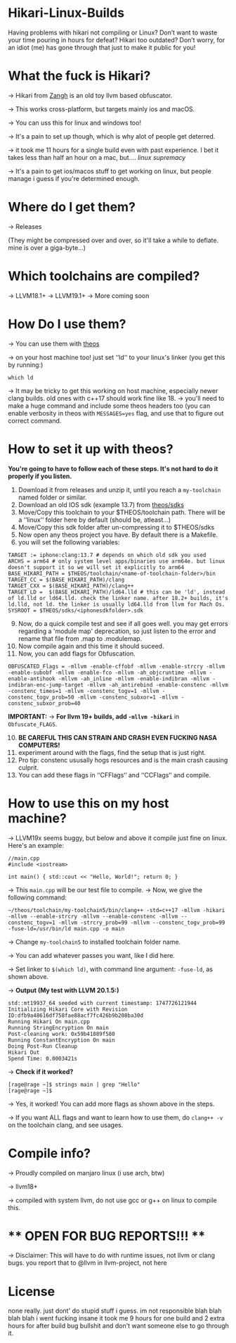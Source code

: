 # **Hikari-Linux-Builds**
Having problems with hikari not compiling or Linux? Don’t want to waste your time pouring in hours for defeat? Hikari too outdated? Don’t worry, for an idiot (me) has gone through that just to make it public for you!

# **What the fuck is Hikari?**
-> Hikari from [Zangh](https://github.com/HikariObfuscator) is an old toy llvm based obfuscator.

-> This works cross-platform, but targets mainly ios and macOS.

-> You can uss this for linux and windows too!

-> It's a pain to set up though, which is why alot of people get deterred.

-> it took me 11 hours for a single build even with past experience. I bet it takes less than half an hour on a mac, but.... *linux supremacy*

-> It's a pain to get ios/macos stuff to get working on linux, but people manage i guess if you're determined enough.

# **Where do I get them?**
-> Releases

(They might be compressed over and over, so it'll take a while to deflate. mine is over a giga-byte...)

# **Which toolchains are compiled?**
-> LLVM18.1+
-> LLVM19.1+
-> More coming soon

# **How Do I use them?**
-> You can use them with [theos](https://theos.dev/docs)

-> on your host machine too! just set ‘‘ld‘‘ to your linux's linker (you get this by running:)

```
which ld
```
-> It may be tricky to get this working on host machine, especially newer clang builds. old ones with c++17 should work fine like 18.
-> you'll need to make a huge command and include some theos headers too (you can enable verbosity in theos with ``MESSAGES=yes`` flag, and use that to figure out correct command.

# **How to set it up with theos?**
 **You're going to have to follow each of these steps. It's not hard to do it properly if you listen.**
 1. Download it from releases and unzip it, until you reach a ``my-toolchain`` named folder or similar.
 3. Download an old IOS sdk (example 13.7) from [theos/sdks](https://github.com/theos/sdks/releases)
 4. Move/Copy this toolchain to your $THEOS/toolchain path. There will be a ‘‘linux‘‘ folder here by default (should be, atleast...)
 5. Move/Copy this sdk folder after un-compressing it to $THEOS/sdks
 6. Now open any theos project you have. By default there is a Makefile.
 7. you will set the following variables:
    
```
TARGET := iphone:clang:13.7 # depends on which old sdk you used
ARCHS = arm64 # only system level apps/binaries use arm64e. but linux doesn't support it so we will set it explicitly to arm64
BASE_HIKARI_PATH = $THEOS/toolchain/<name-of-toolchain-folder>/bin
TARGET_CC = $(BASE_HIKARI_PATH)/clang
TARGET_CXX = $(BASE_HIKARI_PATH)/clang++
TARGET_LD =  $(BASE_HIKARI_PATH)/ld64.lld # this can be 'ld', instead of ld.lld or ld64.lld. check the linker name. after 18.2+ builds, it's ld.lld, not ld. the linker is usually ld64.lld from llvm for Mach Os.
SYSROOT = $THEOS/sdks/<iphonesdkfolder>.sdk
```
9. Now, do a quick compile test and see if all goes well. you may get errors regarding a 'module map' deprecation, so just listen to the error and rename that file from .map to .modulemap.
10. Now compile again and this time it should suceed.
11. Now, you can add flags for Obfuscation.

```
OBFUSCATED_Flags = -mllvm -enable-cffobf -mllvm -enable-strcry -mllvm -enable-subobf -mllvm -enable-fco -mllvm -ah_objcruntime -mllvm -enable-antihook -mllvm -ah_inline -mllvm -enable-indibran -mllvm -indibran-enc-jump-target -mllvm -ah_antirebind -enable-constenc -mllvm -constenc_times=1 -mllvm -constenc_togv=1 -mllvm -constenc_togv_prob=50 -mllvm -constenc_subxor=1 -mllvm -constenc_subxor_prob=40
```

**IMPORTANT:** ->
**For llvm 19+ builds, add ``-mllvm -hikari``** in ``Obfuscate_FLAGS``.

10. **BE CAREFUL THIS CAN STRAIN AND CRASH EVEN FUCKING NASA COMPUTERS!**
11. experiment around with the flags, find the setup that is just right.
12. Pro tip: constenc ususally hogs resources and is the main crash causing culprit.
13. You can add these flags in ‘‘CFFlags‘‘ and ‘‘CCFlags‘‘ and compile.

# **How to use this on my host machine?**

-> LLVM19x seems buggy, but below and above it compile just fine on linux.
Here's an example:

```
//main.cpp
#include <iostream>

int main() { std::cout << "Hello, World!"; return 0; }
```

-> This ``main.cpp`` will be our test file to compile.
-> Now, we give the following command:
```
~/theos/toolchain/my-toolchain5/bin/clang++ -std=c++17 -mllvm -hikari -mllvm --enable-strcry -mllvm --enable-constenc -mllvm --constenc_togv=1 -mllvm -strcry_prob=99 -mllvm --constenc_togv_prob=99 -fuse-ld=/usr/bin/ld main.cpp -o main
```                      
-> Change ``my-toolchain5`` to installed toolchain folder name.

-> You can add whatever passes you want, like I did here.

-> Set linker to ``$(which ld)``, with command line argument: ``-fuse-ld``, as shown above.

-> **Output (My test with LLVM 
20.1.5:)**

```
std::mt19937_64 seeded with current timestamp: 1747726121944
Initializing Hikari Core with Revision ID:dfb9a48616df758fae88acf7fc426b9b208ba30d
Running Hikari On main.cpp
Running StringEncryption On main
Post-cleaning work: 0x59b41889f580
Running ConstantEncryption On main
Doing Post-Run Cleanup
Hikari Out
Spend Time: 0.0003421s
```

-> **Check if it worked?**
```
[rage@rage ~]$ strings main | grep "Hello"
[rage@rage ~]$
```
-> Yes, it worked! You can add more flags as shown above in the steps.

-> If you want ALL flags and want to learn how to use them, do ``clang++ -v`` on the toolchain clang, and see usages.

# **Compile info?**
-> Proudly compiled on manjaro linux (i use arch, btw)

-> llvm18+

-> compiled with system llvm, do not use gcc or g++ on linux to compile this.

# ** OPEN FOR BUG REPORTS!!! **
-> Disclaimer: This will have to do with runtime issues, not llvm or clang bugs. you report that to @llvm in llvm-project, not here

# **License**
none really. just dont' do stupid stuff i guess. im not responsible blah blah blah blah i went fucking insane it took me 9 hours for one build and 2 extra hours for after build bug bullshit and don't want someone else to go through it.
